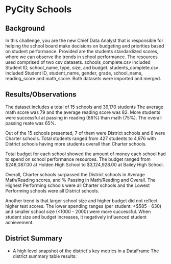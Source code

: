 # PyCity Schools

## Background
In this challenge, you are the new Chief Data Analyst that is responsible for helping the school board make decisions on budgeting and priorities based on student performance. Provided are the students standardized scores, where we can observe the trends in school performance. The resources used comprised of two csv datasets. schools_complete.csv included Student ID, school_name, type, size, and budget. students_complete.csv included Student ID, student_name, gender, grade, school_name, reading_score and math_score. Both datasets were imported and merged. 
  

## Results/Observations
The dataset includes a total of 15 schools and 39,170 students The average math score was 79 and the average reading score was 82. More students were successful at passing in reading (86%) than math (75%). The overall passing reate was 65%.

Out of the 15 schools presented, 7 of them were District schools and 8 were Charter schools. Total students ranged from 427 students to 4,976 with District schools having more students overall than Charter schools.

Total budget for each school showed the amount of money each school had to spend on school performance resources. The budget ranged from $248,087.00 at Holden High School to $3,124,928.00 at Bailey High School. 

Overall, Charter schools surpassed the District schools in Average Math/Reading scores, and % Passing in Math/Reading and Overall. The Highest Performing schools were all Charter schools and the Lowest Performing schools were all District schools. 

Another trend is that larger school size and higher budget did not reflect higher test scores. The lower spending ranges (per student: <$585 - 630) and smaller school size (<1000 - 2000) were more successful. When student size and budget increases, it negatively influenced student achievement. 


## District Summary 
* A high level snapshot of the district's key metrics in a DataFrame
The district summary table results: 
